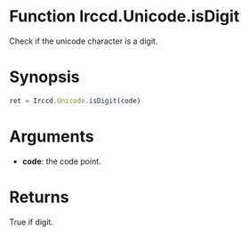 # Function Irccd.Unicode.isDigit

Check if the unicode character is a digit.

# Synopsis

```javascript
ret = Irccd.Unicode.isDigit(code)
```

# Arguments

  - **code**: the code point.

# Returns

True if digit.
